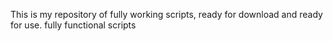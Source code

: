 This is my repository of fully working scripts, ready for download and ready for use.
fully functional scripts
